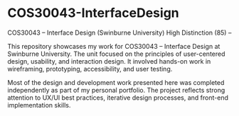# COS30043-InterfaceDesign # 

COS30043 – Interface Design (Swinburne University)
High Distinction (85) –

This repository showcases my work for COS30043 – Interface Design at Swinburne University. The unit focused on the principles of user-centered design, usability, and interaction design. It involved hands-on work in wireframing, prototyping, accessibility, and user testing.

Most of the design and development work presented here was completed independently as part of my personal portfolio. The project reflects strong attention to UX/UI best practices, iterative design processes, and front-end implementation skills.
